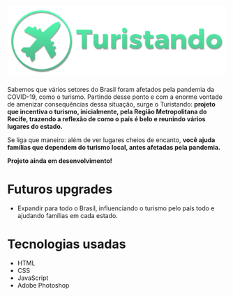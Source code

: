 # ![Logo Turistando](https://github.com/felipinas/projeto-turistando/blob/master/imagens/logofooter.svg) 

Sabemos que vários setores do Brasil foram afetados pela pandemia da COVID-19, como o turismo. Partindo desse ponto e com a enorme vontade de amenizar consequências dessa situação, surge o Turistando: **projeto que incentiva o turismo, inicialmente, pela Região Metropolitana do Recife, trazendo a reflexão de como o país é belo e reunindo vários lugares do estado.**

Se liga que maneiro: além de ver lugares cheios de encanto, **você ajuda famílias que dependem do turismo local, antes afetadas pela pandemia.**

**Projeto ainda em desenvolvimento!**

# Futuros upgrades

* Expandir para todo o Brasil, influenciando o turismo pelo país todo e ajudando famílias em cada estado.

# Tecnologias usadas

* HTML
* CSS
* JavaScript
* Adobe Photoshop

